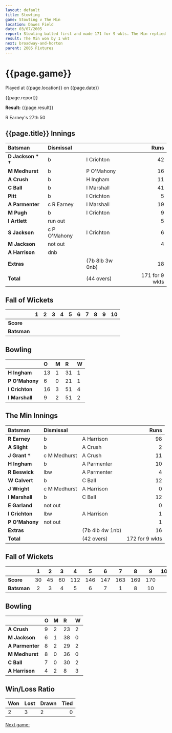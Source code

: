 ```yaml
---
layout: default
title: Stowting
game: Stowting v The Min
location: Dawes Field
date: 03/07/2005
report: Stowting batted first and made 171 for 9 wkts. The Min replied with 172 for 9 wkts
result: The Min won by 1 wkt
next: broadway-and-horton
parent: 2005 Fixtures
---
```


# {{page.game}}

Played at {{page.location}} on {{page.date}}

{{page.report}}

**Result:** {{page.result}}

R Earney's 27th 50

## {{page.title}} Innings

| Batsman | Dismissal |  | Runs |
|:---|:---|---|---:|
| **D Jackson &#42; &#8224;** | b | I Crichton | 42 |
| **M Medhurst** | b | P O'Mahony | 16 |
| **A Crush** | b | H Ingham | 11 |
| **C Ball** | b | I Marshall | 41 |
| **Pitt** | b | I Crichton | 5 |
| **A Parmenter** | c R Earney | I Marshall | 19 |
| **M Pugh** | b | I Crichton | 9 |
| **I Artlett** | run out |  | 5 |
| **S Jackson** | c P O'Mahony | I Crichton | 6 |
| **M Jackson** | not out |  | 4 |
| **A Harrison** | dnb |  |  |
| **Extras** | | (7b 8lb 3w 0nb) | 18 |
| **Total** | | (44 overs) | 171 for 9 wkts |

## Fall of Wickets

| | 1 | 2 | 3 | 4 | 5 | 6 | 7 | 8 | 9 | 10 |
|---|:---:|:---:|:---:|:---:|:---:|:---:|:---:|:---:|:---:|:---:|
| **Score** |  |  |  |  |  |  |  |  |  |  |
| **Batsman** |  |  |  |  |  |  |  |  |  |  |

## Bowling

| | O | M | R | W |
|---|:---|:---|:---|:---|
| **H Ingham** | 13 | 1 | 31 | 1 |
| **P O'Mahony** | 6 | 0 | 21 | 1 |
| **I Crichton** | 16 | 3 | 51 | 4 |
| **I Marshall** | 9 | 2 | 51 | 2 |

## The Min Innings

| Batsman | Dismissal |  | Runs |
|:---|:---|---|---:|
| **R Earney** | b | A Harrison | 98 |
| **A Slight** | b | A Crush | 2 |
| **J Grant &#8224;** | c M Medhurst | A Crush | 11 |
| **H Ingham** | b | A Parmenter | 10 |
| **R Beswick** | lbw | A Parmenter | 4 |
| **W Calvert** | b | C Ball | 12 |
| **J Wright** | c M Medhurst | A Harrison | 0 |
| **I Marshall** | b | C Ball | 12 |
| **E Garland** | not out |  | 0 |
| **I Crichton** | lbw | A Harrison | 1 |
| **P O'Mahony** | not out |  | 1 |
| **Extras** | | (7b 4lb 4w 1nb) | 16 |
| **Total** | | (42 overs) | 172 for 9 wkts |

## Fall of Wickets

| | 1 | 2 | 3 | 4 | 5 | 6 | 7 | 8 | 9 | 10 |
|---|:---:|:---:|:---:|:---:|:---:|:---:|:---:|:---:|:---:|:---:|
| **Score** | 30 | 45 | 60 | 112 | 146 | 147 | 163 | 169 | 170 |  |
| **Batsman** | 2 | 3 | 4 | 5 | 6 | 7 | 1 | 8 | 10 |  |

## Bowling

| | O | M | R | W |
|---|:---|:---|:---|:---|
| **A Crush** | 9 | 2 | 23 | 2 |
| **M Jackson** | 6 | 1 | 38 | 0 |
| **A Parmenter** | 8 | 2 | 29 | 2 |
| **M Medhurst** | 8 | 0 | 36 | 0 |
| **C Ball** | 7 | 0 | 30 | 2 |
| **A Harrison** | 4 | 2 | 8 | 3 |

## Win/Loss Ratio

| Won | Lost | Drawn | Tied |
|:---|:---|:---|---:|
| 2 | 3 | 2 | 0 |

[Next game:]({{page.next}})